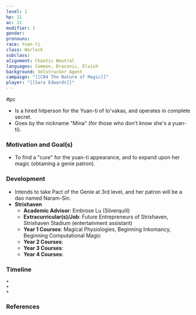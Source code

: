 ```yaml
---
level: 1
hp: 11
ac: 11
modifier: 1
gender: 
pronouns: 
race: Yuan-ti
class: Warlock
subclass: 
alignment: Chaotic Neutral
languages: Common, Draconic, Elvish
background: Volstrucker Agent
campaign: "[[C04 The Nature of Magic]]"
player: "[[Sara Edwards]]"
---
```

 #pc 

- Is a hired hitperson for the Yuan-ti of Io'vakas, and operates in complete secret.
- Goes by the nickname "Mina" (for those who don't know she's a yuan-ti).

### Motivation and Goal(s)

- To find a "cure" for the yuan-ti appearance, and to expand upon her magic (obtaining a genie patron).

### Development

- Intends to take Pact of the Genie at 3rd level, and her patron will be a dao named Naram-Sin.
- **Strixhaven**
	- **Academic Advisor**: Embrose Lu (Silverquill)
	- **Extracurricular(s)/Job**: Future Entrepreneurs of Strixhaven, Strixhaven Stadium (entertainment assistant)
	- **Year 1 Courses**: Magical Physiologies, Beginning Inkomancy, Beginning Computational Magic
	- **Year 2 Courses**: 
	- **Year 3 Courses**: 
	- **Year 4 Courses**: 

### Timeline

```timeline
+
+
+
```

### References
